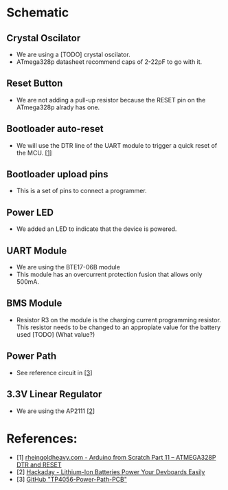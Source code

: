 # Schematic
## Crystal Oscilator
* We are using a [TODO] crystal oscilator.
* ATmega328p datasheet recommend caps of 2-22pF to go with it.

## Reset Button
* We are not adding a pull-up resistor because the RESET pin on the ATmega328p alrady has one.

## Bootloader auto-reset
* We will use the DTR line of the UART module to trigger a quick reset of the MCU. [[1]](#1)

## Bootloader upload pins
* This is a set of pins to connect a programmer.

## Power LED
* We added an LED to indicate that the device is powered.

## UART Module
* We are using the BTE17-06B module
* This module has an overcurrent protection fusion that allows only 500mA.

## BMS Module
* Resistor R3 on the module is the charging current programming resistor. This resistor needs to be changed to an appropiate value for the battery used [TODO] (What value?) 

## Power Path
* See reference circuit in [[3]](#3)

## 3.3V Linear Regulator
* We are using the AP2111 [[2]](#2)


# References:
* <a id="1">[1]</a> [rheingoldheavy.com - Arduino from Scratch Part 11 – ATMEGA328P DTR and RESET](https://rheingoldheavy.com/arduino-from-scratch-part-11-atmega328p-dtr-and-reset/)
* <a id="2">[2]</a> [Hackaday - Lithium-Ion Batteries Power Your Devboards Easily](https://hackaday.com/2024/03/14/lithium-ion-batteries-power-your-devboards-easily/)
* <a id="3">[3]</a> [GitHub "TP4056-Power-Path-PCB"](https://github.com/DoImant/TP4056-Power-Path-PCB/blob/main/README.md)

